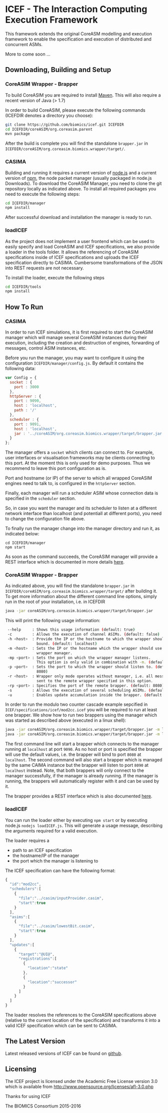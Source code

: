 ICEF - The Interaction Computing Execution Framework
====================================================

This framework extends the original CoreASM modelling and execution framework to enable the specification and execution of distributed and concurrent ASMs.

More to come soon ...

Downloading, Building and Setup
-------------------------------

### CoreASIM Wrapper - Brapper

To build CoreASIM you are required to install [Maven](https://maven.apache.org/). This will also require a recent version of Java (> 1.7)

In order to build CoreASIM, please execute the following commands (ICEFDIR denotes a directory you choose):

```bash
git clone https://github.com/biomics/icef.git ICEFDIR
cd ICEFDIR/coreASIM/org.coreasim.parent
mvn package
```
After the build is complete you will find the standalone ``brapper.jar`` in ``ICEFDIR/coreASIM/org.coreasim.biomics.wrapper/target/``.

### CASIMA

Building and running it requires a current version of [node.js](https://nodejs.org/en/download/) and a current version of [npm](https://www.npmjs.com/), the node packet manager (usually packaged in node.js Downloads). To download the CoreASIM Manager, you need to clone the git repository locally as indicated above. To install all required packages you need to execute the following steps:

```bash
cd ICEFDIR/manager
npm install
```
After successful download and installation the manager is ready to run.

### loadICEF

As the project does not implement a user frontend which can be used to easily specify and load CoreASIM and ICEF specifications, we also provide a loader in the tools folder. It allows the referencing of CoreASIM specifications inside of ICEF specifications and uploads the ICEF specification directly to CASIMA. Cumbersome transformations of the JSON into REST requests are not necessary.

To install the loader, execute the following steps

```bash
cd ICEFDIR/tools
npm install
```

How To Run
----------

### CASIMA

In order to run ICEF simulations, it is first required to start the CoreASIM manager which will manage several CoreASIM instances during their execution, including the creation and destruction of engines, forwarding of messages, control ASIM instances, etc.

Before you run the manager, you may want to configure it using the configuration `ICEFDIR/manager/config.js`. By default it contains the following data:

```JavaScript
var Config = {
  socket : {
    port : 3000
  },
  httpServer : {
    port : 9090,
    host : 'localhost',
    path : '/'
  },
  scheduler : {
    port : 9091,
    host : 'localhost',
    jar : '../coreASIM/org.coreasim.biomics.wrapper/target/brapper.jar'
  }
};
```

The manager offers a `socket` which clients can connect to. For example, user interfaces or visualisation frameworks may be clients connecting to this port. At the moment this is only used for demo purposes. Thus we recommend to leave this port configuration as is.

Port and hostname (or IP) of the server to which all wrapped CoreASIM engines need to talk to, is configured in the `httpServer` section. 

Finally, each manager will run a scheduler ASIM whose connection data is specified in the `scheduler` section.

So, in case you want the manager and its scheduler to listen at a different network interface than localhost (and potentiall at different ports), you need to change the configuration file above.

To finally run the manager change into the manager directory and run it, as indicated below:

```
cd ICEFDIR/manager
npm start
```

As soon as the command succeeds, the CoreASIM manager will provide a REST interface which is documented in more details [here](http://docs.icef.apiary.io/#reference/manager). 

### CoreASIM Wrapper - Brapper

As indicated above, you will find the standalone ``brapper.jar`` in ``ICEFDIR/coreASIM/org.coreasim.biomics.wrapper/target/`` after building it. To get more information about the different command line options, simply run in the root of your installation, i.e. in ICEFDIR

```bash
java -jar coreASIM/org.coreasim.biomics.wrapper/target/brapper.jar
```

This will print the following usage information:

```Bash
 --help     : Shows this usage information (default: true)
 -c         : Allows the execution of channel ASIMs. (default: false)
 -h <host>  : Provide the IP or the hostname to which the wrapper should be
              bound. (default: localhost)
 -m <host>  : Sets the IP or the hostname which the wrapper should use as a
              wrapper manager.
 -mp <port> : Sets the port on which the wrapper manager listens. 
              This option is only valid in combination with -m. (default: 8080)
 -p <port>  : Sets the port to which the wrapper should listen to. (default:
              8080)
 -r <host>  : Wrapper only mode operates without manager, i.e. all messages are
              sent to the remote wrapper specified in this option.
 -rp <port> : Specifies the port of the remote brapper. (default: 8080)
 -s         : Allows the execution of several scheduling ASIMs. (default: false)
 -u         : Enables update accumulation inside the brapper. (default: false)
```

In order to run the modulo two counter cascade example sepcified in `ICEF/specifications/icef/mod2cc.icef` you will be required to run at least one brapper. We show how to run two brappers using the manager which was started as described above (executed in a linux shell):

```Bash
java -jar coreASIM/org.coreasim.biomics.wrapper/target/brapper.jar -m localhost -mp 9090 &
java -jar coreASIM/org.coreasim.biomics.wrapper/target/brapper.jar -m localhost -mp 9090 -p 8090 &
```

The first command line will start a brapper which connects to the manager running at `localhost` at port `9090`. As no host or port is specified the brapper will use the default values, i.e. the brapper will bind to port `8080` at `localhost`. The second command will also start a brapper which is managed by the same CAIMA instance but the brapper will listen to port `8090` at `localhost` instead. Note, that both brappers will only connect to the manager successfully, if the manager is already running. If the manager is running, the brappers will automatically register with it and can be used by it.

The brapper provides a REST interface which is also documented [here](http://docs.icef.apiary.io/#reference/brapper).

### loadICEF

You can run the loader either by executing ```npm start``` or by executing node.js ```nodejs loadICEF.js```. This will generate a usage message, describing the arguments required for a valid execution.

The loader requires a
* path to an ICEF specification
* the hostname/IP of the manager
* the port which the manager is listening to

The ICEF specification can have the following format:

```JavaScript
{
  "id":"mod2cc",
  "schedulers":[
    {
      "file":"../casim/inputProvider.casim",
      "start":true
    }
  ],
  "asims":[
    {
      "file":"../casim/lowestBit.casim",
      "start":true
    }
  ],
  "updates":[
    {
      "target":"@UI@",
      "registrations":[
        {
          "location":"state"
        },
        {
          "location":"successor"
        }
      ]
    }
  ]
}
```

The loader resolves the references to the CoreASIM specifications above (relative to the current location of the specification) and transforms it into a valid ICEF specification which can be sent to CASIMA.

The Latest Version
------------------

Latest released versions of ICEF can be found on [github](https://github.com/biomics/).

Licensing
---------
 
The ICEF project is licensed under the Academic Free License version 3.0 which is available from <http://www.opensource.org/licenses/afl-3.0.php>

Thanks for using ICEF

The BIOMICS Consortium
2015-2016


